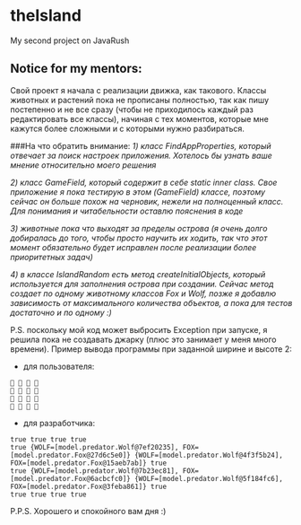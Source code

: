 # theIsland
My second project on JavaRush

## Notice for my mentors:
Свой проект я начала с реализации движка, как такового. Классы животных и растений пока не прописаны полностью, так как пишу постепенно и не все сразу (чтобы не приходилось каждый раз редактировать все классы), начиная с тех моментов, которые мне кажутся более сложными и с которыми нужно разбираться.

###На что обратить внимание:
_1) класс FindAppProperties, который отвечает за поиск настроек приложения. Хотелось бы узнать ваше мнение относительно моего решения_

_2) класс GameField, который содержит в себе static inner class. Свое приложение я пока тестирую в этом (GameField) классе, поэтому сейчас он больше похож на черновик, нежели на полноценный класс. Для понимания и читабельности оставлю пояснения в коде_

_3) животные пока что выходят за пределы острова (я очень долго добиралась до того, чтобы просто научить их ходить, так что этот момент обязательно будет исправлен после реализации более приоритетных задач)_

_4) в классе IslandRandom есть метод createInitialObjects, который используется для заполнения острова при создании. Сейчас метод создает по одному животному классов Fox и Wolf, позже я добавлю зависимость от максимального количества объектов, а пока для тестов достаточно и по одному :)_

P.S. поскольку мой код может выбросить Exception при запуске, я решила пока не создавать джарку (плюс это занимает у меня много времени).
Пример вывода программы при заданной ширине и высоте 2:

- для пользователя:

```
🌊 🌊 🌊 🌊
🌊 🌿 🌿 🌊		
🌊 🌿 🌿 🌊		
🌊 🌊 🌊 🌊
```
- для разработчика:

```
true true true true
true {WOLF=[model.predator.Wolf@7ef20235], FOX=[model.predator.Fox@27d6c5e0]} {WOLF=[model.predator.Wolf@4f3f5b24], FOX=[model.predator.Fox@15aeb7ab]} true
true {WOLF=[model.predator.Wolf@7b23ec81], FOX=[model.predator.Fox@6acbcfc0]} {WOLF=[model.predator.Wolf@5f184fc6], FOX=[model.predator.Fox@3feba861]} true
true true true true
```
  
P.P.S. Хорошего и спокойного вам дня :)
